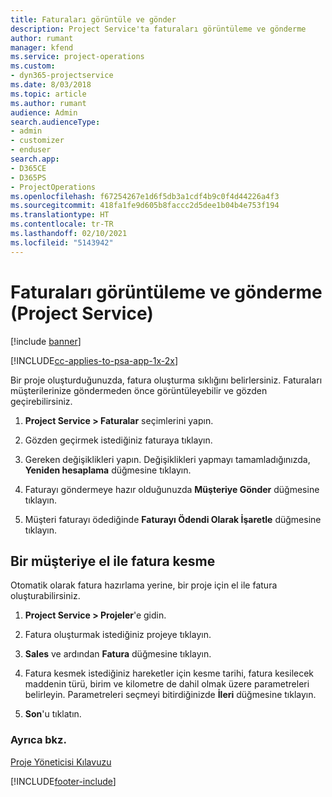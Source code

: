 ```yaml
---
title: Faturaları görüntüle ve gönder
description: Project Service'ta faturaları görüntüleme ve gönderme
author: rumant
manager: kfend
ms.service: project-operations
ms.custom:
- dyn365-projectservice
ms.date: 8/03/2018
ms.topic: article
ms.author: rumant
audience: Admin
search.audienceType:
- admin
- customizer
- enduser
search.app:
- D365CE
- D365PS
- ProjectOperations
ms.openlocfilehash: f67254267e1d6f5db3a1cdf4b9c0f4d44226a4f3
ms.sourcegitcommit: 418fa1fe9d605b8faccc2d5dee1b04b4e753f194
ms.translationtype: HT
ms.contentlocale: tr-TR
ms.lasthandoff: 02/10/2021
ms.locfileid: "5143942"
---
```

# <a name="view-and-send-invoices-project-service"></a>Faturaları görüntüleme ve gönderme (Project Service)

[!include [banner](../includes/psa-now-project-operations.md)]

[!INCLUDE[cc-applies-to-psa-app-1x-2x](../includes/cc-applies-to-psa-app-1x-2x.md)]

Bir proje oluşturduğunuzda, fatura oluşturma sıklığını belirlersiniz. Faturaları müşterilerinize göndermeden önce görüntüleyebilir ve gözden geçirebilirsiniz.  
  
1.  **Project Service > Faturalar** seçimlerini yapın.  
  
2.  Gözden geçirmek istediğiniz faturaya tıklayın.  
  
3.  Gereken değişiklikleri yapın. Değişiklikleri yapmayı tamamladığınızda, **Yeniden hesaplama** düğmesine tıklayın.  
  
4.  Faturayı göndermeye hazır olduğunuzda **Müşteriye Gönder** düğmesine tıklayın.  
  
5.  Müşteri faturayı ödediğinde **Faturayı Ödendi Olarak İşaretle** düğmesine tıklayın.  
  
## <a name="manually-invoice-a-contract"></a>Bir müşteriye el ile fatura kesme  
 Otomatik olarak fatura hazırlama yerine, bir proje için el ile fatura oluşturabilirsiniz.  
  
1.  **Project Service > Projeler**'e gidin.  
  
2.  Fatura oluşturmak istediğiniz projeye tıklayın.  
  
3.  **Sales** ve ardından **Fatura** düğmesine tıklayın.  
  
4.  Fatura kesmek istediğiniz hareketler için kesme tarihi, fatura kesilecek maddenin türü, birim ve kilometre de dahil olmak üzere parametreleri belirleyin. Parametreleri seçmeyi bitirdiğinizde **İleri** düğmesine tıklayın.  
  
5.  **Son**'u tıklatın.  
  
### <a name="see-also"></a>Ayrıca bkz.  
 [Proje Yöneticisi Kılavuzu](../psa/project-manager-guide.md)


[!INCLUDE[footer-include](../includes/footer-banner.md)]